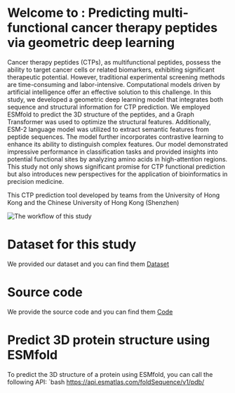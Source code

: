 # Welcome to : Predicting multi-functional cancer therapy peptides via geometric deep learning
Cancer therapy peptides (CTPs), as multifunctional peptides, possess the ability to target cancer cells or related biomarkers, exhibiting significant therapeutic potential. However, traditional experimental screening methods are time-consuming and labor-intensive. Computational models driven by artificial intelligence offer an effective solution to this challenge. In this study, we developed a geometric deep learning model that integrates both sequence and structural information for CTP prediction. We employed ESMfold to predict the 3D structure of the peptides, and a Graph Transformer was used to optimize the structural features. Additionally, ESM-2 language model  was utilized to extract semantic features from peptide sequences. The model further incorporates contrastive learning to enhance its ability to distinguish complex features. Our model demonstrated impressive performance in classification tasks and provided insights into potential functional sites by analyzing amino acids in high-attention regions. This study not only shows significant promise for CTP functional prediction but also introduces new perspectives for the application of bioinformatics in precision medicine.

This CTP prediction tool developed by teams from the University of Hong Kong and the Chinese University of Hong Kong (Shenzhen)

![The workflow of this study](https://github.com/GGCL7/Geo-CTP/blob/main/workflow.png)


# Dataset for this study
We provided our dataset and you can find them [Dataset](https://github.com/GGCL7/Geo-CTP/tree/main/Dataset)
# Source code
We provide the source code and you can find them [Code](https://github.com/GGCL7/Geo-CTP/tree/main/Code)

# Predict 3D protein structure using ESMfold
To predict the 3D structure of a protein using ESMfold, you can call the following API:
`bash
https://api.esmatlas.com/foldSequence/v1/pdb/



